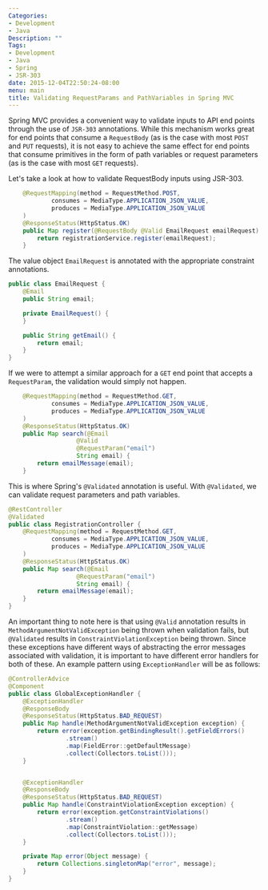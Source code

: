 ```yaml
---
Categories:
- Development
- Java
Description: ""
Tags:
- Development
- Java
- Spring
- JSR-303
date: 2015-12-04T22:50:24-08:00
menu: main
title: Validating RequestParams and PathVariables in Spring MVC
---
```

Spring MVC provides a convenient way to validate inputs to API end points through the use of `JSR-303` annotations. While this mechanism works great for end points that consume a `RequestBody` (as is the case with most `POST` and `PUT` requests), it is not easy to achieve the same effect for end points that consume primitives in the form of path variables or request parameters (as is the case with most `GET` requests).

<!--more-->

Let's take a look at how to validate RequestBody inputs using JSR-303.

```java
    @RequestMapping(method = RequestMethod.POST,
            consumes = MediaType.APPLICATION_JSON_VALUE,
            produces = MediaType.APPLICATION_JSON_VALUE
    )
    @ResponseStatus(HttpStatus.OK)
    public Map register(@RequestBody @Valid EmailRequest emailRequest) {
        return registrationService.register(emailRequest);
    }
```

The value object `EmailRequest` is annotated with the appropriate constraint annotations.

```java
public class EmailRequest {
    @Email
    public String email;

    private EmailRequest() {
    }

    public String getEmail() {
        return email;
    }
}
```


If we were to attempt a similar approach for a `GET` end point that accepts a `RequestParam`, the validation would simply not happen.

```java
    @RequestMapping(method = RequestMethod.GET,
            consumes = MediaType.APPLICATION_JSON_VALUE,
            produces = MediaType.APPLICATION_JSON_VALUE
    )
    @ResponseStatus(HttpStatus.OK)
    public Map search(@Email
                   @Valid
                   @RequestParam("email")
                   String email) {
        return emailMessage(email);
    }
```

This is where Spring's `@Validated` annotation is useful. With `@Validated`, we can validate request parameters and path variables.

```java
@RestController
@Validated
public class RegistrationController {
    @RequestMapping(method = RequestMethod.GET,
            consumes = MediaType.APPLICATION_JSON_VALUE,
            produces = MediaType.APPLICATION_JSON_VALUE
    )
    @ResponseStatus(HttpStatus.OK)
    public Map search(@Email
                   @RequestParam("email")
                   String email) {
        return emailMessage(email);
    }
}
```

An important thing to note here is that using `@Valid` annotation results in `MethodArgumentNotValidException` being thrown when validation fails, but `@Validated` results in `ConstraintViolationException` being thrown. Since these exceptions have different ways of abstracting the error messages associated with validation, it is important to have different error handlers for both of these. An example pattern using `ExceptionHandler` will be as follows:

```java
@ControllerAdvice
@Component
public class GlobalExceptionHandler {
    @ExceptionHandler
    @ResponseBody
    @ResponseStatus(HttpStatus.BAD_REQUEST)
    public Map handle(MethodArgumentNotValidException exception) {
        return error(exception.getBindingResult().getFieldErrors()
                .stream()
                .map(FieldError::getDefaultMessage)
                .collect(Collectors.toList()));
    }


    @ExceptionHandler
    @ResponseBody
    @ResponseStatus(HttpStatus.BAD_REQUEST)
    public Map handle(ConstraintViolationException exception) {
        return error(exception.getConstraintViolations()
                .stream()
                .map(ConstraintViolation::getMessage)
                .collect(Collectors.toList()));
    }

    private Map error(Object message) {
        return Collections.singletonMap("error", message);
    }
}

```
